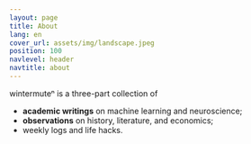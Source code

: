 ```yaml
---
layout: page
title: About
lang: en
cover_url: assets/img/landscape.jpeg
position: 100
navlevel: header
navtitle: about
---
```


wintermuteⁿ is a three-part collection of
+ **academic writings** on machine learning and neuroscience;
+ **observations** on  history, literature, and economics;
+ weekly logs and life hacks.
